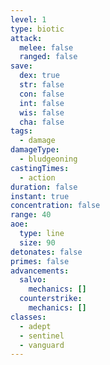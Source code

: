```yaml
---
level: 1
type: biotic
attack:
  melee: false
  ranged: false
save:
  dex: true
  str: false
  con: false
  int: false
  wis: false
  cha: false
tags:
  - damage
damageType:
  - bludgeoning
castingTimes:
  - action
duration: false
instant: true
concentration: false
range: 40
aoe:
  type: line
  size: 90
detonates: false
primes: false
advancements:
  salvo:
    mechanics: []
  counterstrike:
    mechanics: []
classes:
  - adept
  - sentinel
  - vanguard
---
```

